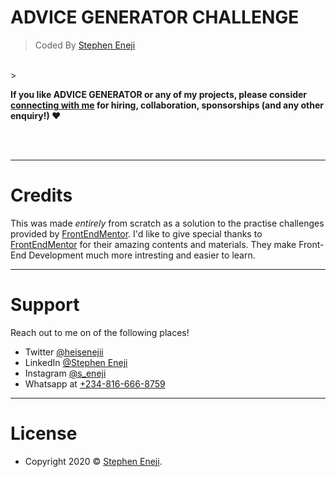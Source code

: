 # ADVICE GENERATOR CHALLENGE


> Coded By [Stephen Eneji](https://github.com/stephen-eneji)
<br/>
>

**If you like ADVICE GENERATOR or any of my projects, please consider [connecting with me][linkedin] for hiring, collaboration, sponsorships (and any other enquiry!) ❤**

<br />
<br />

---

# Credits


This was made *entirely* from scratch as a solution to the practise challenges provided by [FrontEndMentor][frontendmentor]. I'd like to give special thanks to [FrontEndMentor][frontendmentor] for their amazing contents and materials. They make Front-End Development much more intresting and easier to learn.



---

# Support

Reach out to me on of the following places!

- Twitter [@heisenejii][twitter]
- LinkedIn [@Stephen Eneji][linkedin]
- Instagram [@s_eneji][instagram]
- Whatsapp at [+234-816-666-8759][whatsapp]

---

# License


- Copyright 2020 © <a href="https://github.com/stephen-eneji/" target="_blank">Stephen Eneji</a>.

[facebook]: https://facebook.com/heisenejii
[twitter]: https://twitter.com/heisenejii
[instagram]: https://instagram.com/s_eneji/
[linkedin]: https://www.linkedin.com/in/stephen-eneji-382471209/
[whatsapp]: https://wa.me/+2348166668759
[frontendmentor]: https://www.frontendmentor.io/
